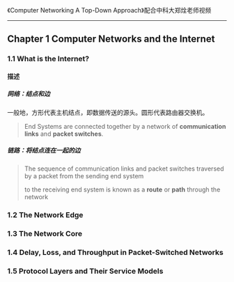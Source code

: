 《Computer Networking A Top-Down Approach》配合中科大郑烇老师视频

****

## Chapter 1 Computer Networks and the Internet

### 1.1 What is the Internet?

#### 描述

##### 网络：结点和边

一般地，方形代表主机结点，即数据传送的源头。圆形代表路由器交换机。

> End Systems are connected together by a network of **communication links** and **packet switches**.



##### 链路：将结点连在一起的边

> The sequence of communication links and packet switches traversed by a packet from the sending end system
>
> to the receiving end system is known as a **route** or **path** through the network









### 1.2 The Network Edge









### 1.3 The Network Core







### 1.4 Delay, Loss, and Throughput in Packet-Switched Networks







### 1.5 Protocol Layers and Their Service Models





